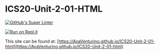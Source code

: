 # ICS20-Unit-2-01-HTML

[![GitHub's Super Linter](https://github.com/AvaVenturino/ICS20-Unit-2-01-html/workflows/GitHub's%20Super%20Linter/badge.svg)](https://github.com/AvaVenturino/ICS20-Unit-2-01-html/actions)



[![Run on Repl.it](https://repl.it/badge/github/AvaVenturino/ICS20-Unit-2-01-html)](https://repl.it/github/AvaVenturino/ICS20-Unit-2-01-html)

This site can be found at: [https://AvaVenturino.github.io/ICS20-Unit-2-01-html](https://AvaVenturino.github.io/ICS20-Unit-2-01-html)
